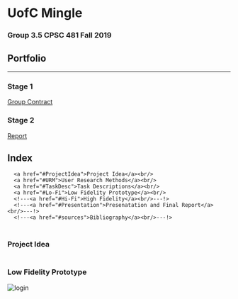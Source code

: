 # UofC Mingle
### Group 3.5 CPSC 481 Fall 2019
## Portfolio

---

### Stage 1

[Group Contract](../pdf/TeamContract.pdf)
<a href="https://colin-lacey.github.io/UofC-Mingle/pdf/TeamContract.pdf"></a>

### Stage 2
[Report](../pdf/report.pdf)
<a href="https://colin-lacey.github.io/UofC-Mingle/pdf/report.pdf"></a>

## Index
<section>
  <nav id="nav">
      
      <a href="#ProjectIdea">Project Idea</a><br/>
      <a href="#URM">User Research Methods</a><br/>
      <a href="#TaskDesc">Task Descriptions</a><br/>
      <a href="#Lo-Fi">Low Fidelity Prototype</a><br/>
      <!---<a href="#Hi-Fi">High Fidelity</a><br/>---!>
      <!---<a href="#Presentation">Presenatation and Final Report</a><br/>---!>
      <!---<a href="#sources">Bibliography</a><br/>---!>
  </nav>
</section>

<section id="ProjectIdea">
  <h3><br/>Project Idea</h3>
<section id="Lo-Fi">
  <h3><br/>Low Fidelity Prototype</h3>
  <img src="https://colin-lacey.github.io/UofC-Mingle/images/login.jpg" alt="login">
  <img src="https://colin-lacey.github.io/UofC-Mingle/images/categories.jpg" alt="">
  <img src="https://colin-lacey.github.io/UofC-Mingle/images/scroll.jpg" alt="">
  <img src="https://colin-lacey.github.io/UofC-Mingle/images/clublisting.jpg" alt="">
  <img src="https://colin-lacey.github.io/UofC-Mingle/images/clubpage.jpg" alt="">
  <img src="https://colin-lacey.github.io/UofC-Mingle/images/map.jpg" alt="">
  

<section>
